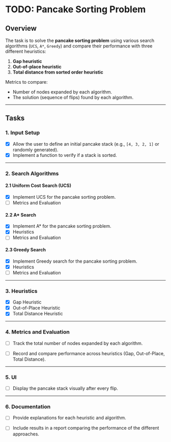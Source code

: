 # TODO: Pancake Sorting Problem

## Overview
The task is to solve the **pancake sorting problem** using various search algorithms (`UCS`, `A*`, `Greedy`) and compare their performance with three different heuristics:
1. **Gap heuristic**
2. **Out-of-place heuristic**
3. **Total distance from sorted order heuristic**

Metrics to compare:
- Number of nodes expanded by each algorithm.
- The solution (sequence of flips) found by each algorithm.

---

## Tasks

### 1. **Input Setup**
- [x] Allow the user to define an initial pancake stack (e.g., `[4, 3, 2, 1]` or randomly generated).
- [x] Implement a function to verify if a stack is sorted.

---

### 2. **Search Algorithms**

#### 2.1 Uniform Cost Search (UCS)
- [x] Implement UCS for the pancake sorting problem.
- [ ] Metrics and Evaluation

#### 2.2 A* Search
- [x] Implement A* for the pancake sorting problem.
- [x] Heuristics
- [ ] Metrics and Evaluation

#### 2.3 Greedy Search
- [x] Implement Greedy search for the pancake sorting problem.
- [x] Heuristics
- [ ] Metrics and Evaluation

---

### 3. **Heuristics**
- [x] Gap Heuristic
- [x] Out-of-Place Heuristic
- [x] Total Distance Heuristic

---

### 4. **Metrics and Evaluation**
- [ ] Track the total number of nodes expanded by each algorithm.
- [ ] Record and compare performance across heuristics (Gap, Out-of-Place, Total Distance).


---

### 5. **UI**
- [ ] Display the pancake stack visually after every flip.

---

### 6. **Documentation**
- [ ] Provide explanations for each heuristic and algorithm.
- [ ] Include results in a report comparing the performance of the different approaches.

